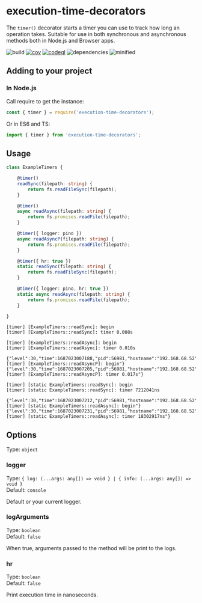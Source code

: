 # execution-time-decorators

The `timer()` decorator starts a timer you can use to track how long an operation takes.
Suitable for use in both synchronous and asynchronous methods both in Node.js and Browser apps.

![build](https://img.shields.io/github/actions/workflow/status/norbornen/execution-time-decorator/unit-test.yml) [![cov](https://norbornen.github.io/execution-time-decorator/badges/coverage.svg)](https://github.com/norbornen/execution-time-decorator/actions)
[![codeql](https://github.com/norbornen/execution-time-decorator/actions/workflows/codeql.yml/badge.svg)](https://github.com/norbornen/execution-time-decorator/actions) ![dependencies](https://img.shields.io/badge/dependencies-0-success) ![minified](https://img.shields.io/bundlephobia/min/execution-time-decorators)

## Adding to your project

### In Node.js

Call require to get the instance:
```js
const { timer } = require('execution-time-decorators');
```

Or in ES6 and TS:
```typescript
import { timer } from 'execution-time-decorators';
```

## Usage
```typescript
class ExampleTimers {

    @timer()
    readSync(filepath: string) {
        return fs.readFileSync(filepath);
    }

    @timer()
    async readAsync(filepath: string) {
        return fs.promises.readFile(filepath);
    }

    @timer({ logger: pino })
    async readAsyncP(filepath: string) {
        return fs.promises.readFile(filepath);
    }

    @timer({ hr: true })
    static readSync(filepath: string) {
        return fs.readFileSync(filepath);
    }

    @timer({ logger: pino, hr: true })
    static async readAsync(filepath: string) {
        return fs.promises.readFile(filepath);
    }

}
```

```console
[timer] [ExampleTimers::readSync]: begin
[timer] [ExampleTimers::readSync]: timer 0.008s

[timer] [ExampleTimers::readAsync]: begin
[timer] [ExampleTimers::readAsync]: timer 0.010s

{"level":30,"time":1687023007188,"pid":56981,"hostname":"192.168.68.52","msg":"[timer] [ExampleTimers::readAsyncP]: begin"}
{"level":30,"time":1687023007205,"pid":56981,"hostname":"192.168.68.52","msg":"[timer] [ExampleTimers::readAsyncP]: timer 0.017s"}

[timer] [static ExampleTimers::readSync]: begin
[timer] [static ExampleTimers::readSync]: timer 7212041ns

{"level":30,"time":1687023007212,"pid":56981,"hostname":"192.168.68.52","msg":"[timer] [static ExampleTimers::readAsync]: begin"}
{"level":30,"time":1687023007231,"pid":56981,"hostname":"192.168.68.52","msg":"[timer] [static ExampleTimers::readAsync]: timer 18302917ns"}
```

## Options

Type: `object`

### logger

Type: `{ log: (...args: any[]) => void } | { info: (...args: any[]) => void }`\
Default: `console`

Default or your current logger.

### logArguments

Type: `boolean`\
Default: `false`

When true, arguments passed to the method will be print to the logs.

### hr

Type: `boolean`\
Default: `false`

Print execution time in nanoseconds.
